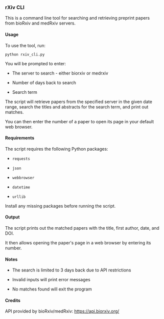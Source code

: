 ### rXiv CLI

This is a command line tool for searching and retrieving preprint papers from bioRxiv and medRxiv servers.

#### Usage

To use the tool, run:

```
python rxiv_cli.py
```

You will be prompted to enter:

-    The server to search - either biorxiv or medrxiv

-    Number of days back to search

-    Search term

The script will retrieve papers from the specified server in the given date range, search the titles and abstracts for the search term, and print out matches.

You can then enter the number of a paper to open its page in your default web browser.

#### Requirements

The script requires the following Python packages:

-     requests

-     json

-     webbrowser

-     datetime

-     urllib

Install any missing packages before running the script.

#### Output

The script prints out the matched papers with the title, first author, date, and DOI.

It then allows opening the paper's page in a web browser by entering its number.

#### Notes

-    The search is limited to 3 days back due to API restrictions

-    Invalid inputs will print error messages

-    No matches found will exit the program

#### Credits

API provided by bioRxiv/medRxiv: <https://api.biorxiv.org/>